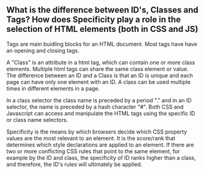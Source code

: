 ## What is the difference between ID's, Classes and Tags? How does Specificity play a role in the selection of HTML elements (both in CSS and JS)

Tags are main buidling blocks for an HTML document. Most tags have have an opening and closing tags. 

A "Class" is an attribute in a html tag, which can contain one or more class elements. Multiple html tags can share the same class element or value. The difference between an ID and a Class is that an ID is unique and each page can have only one element with an ID. A class can be used multiple times in different elements in a page. 

In a class selector the class name is preceded by a period "." and in an ID selector, the name is preceded by a hash character "#". Both CSS and Javascript can access and manipulate the HTML tags using the specific ID or class name selectors.  

Specificity is the means by which browsers decide which CSS property values are the most relevant to an element. It is the score/rank that determines which style declarations are applied to an element. If there are two or more conflicting CSS rules that point to the same element, for example by the ID and class, the specificity of ID ranks higher than a class, and therefore, the ID's rules will ultimately be applied.